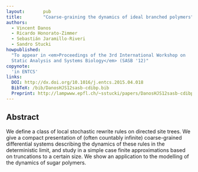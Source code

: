 ```yaml
---
layout:       pub
title:        "Coarse-graining the dynamics of ideal branched polymers"
authors:
  - Vincent Danos
  - Ricardo Honorato-Zimmer
  - Sebastián Jaramillo-Riveri
  - Sandro Stucki
howpublished:
  "To appear in <em>Proceedings of the 3rd International Workshop on
  Static Analysis and Systems Biology</em> (SASB '12)"
copynote:
  'in ENTCS'
links:
  DOI: http://dx.doi.org/10.1016/j.entcs.2015.04.018
  BibTeX: /bib/DanosHJS12sasb-cdibp.bib
  Preprint: http://lampwww.epfl.ch/~sstucki/papers/DanosHJS12sasb-cdibp.pdf
---
```


## Abstract

We define a class of local stochastic rewrite rules on directed site
trees. We give a compact presentation of (often countably infinite)
coarse-grained differential systems describing the dynamics of these
rules in the deterministic limit, and study in a simple case finite
approximations based on truncations to a certain size. We show an
application to the modelling of the dynamics of sugar polymers.

